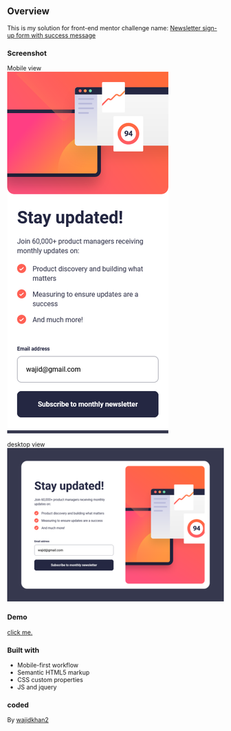 ## Overview
This is my solution for front-end mentor challenge name: [Newsletter sign-up form with success message](https://www.frontendmentor.io/challenges/newsletter-signup-form-with-success-message-3FC1AZbNrv)

### Screenshot
Mobile view\
![](./Screenshots/mobile.png)

desktop view\
![](./Screenshots/desktop.png)

### Demo
[click me.](https://wajidkhan2-frontendmentor-challenges.github.io/Newsletter-sign-up-form-with-success-message-fm-html-css-js-jquery/)

### Built with
- Mobile-first workflow
- Semantic HTML5 markup
- CSS custom properties
- JS and jquery

### coded 
By [wajidkhan2](https://github.com/wajidkhan2)
